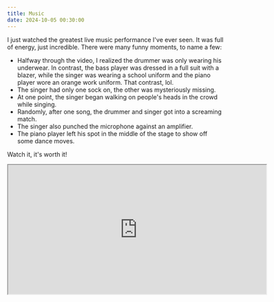 ```yaml
---
title: Music
date: 2024-10-05 00:30:00
---
```


I just watched the greatest live music performance I've ever seen. It was full of energy, just incredible. There were many funny moments, to name a few:

- Halfway through the video, I realized the drummer was only wearing his underwear. In contrast, the bass player was dressed in a full suit with a blazer, while the singer was wearing a school uniform and the piano player wore an orange work uniform. That contrast, lol.
- The singer had only one sock on, the other was mysteriously missing.  
- At one point, the singer began walking on people's heads in the crowd while singing.
- Randomly, after one song, the drummer and singer got into a screaming match.  
- The singer also punched the microphone against an amplifier.  
- The piano player left his spot in the middle of the stage to show off some dance moves.

Watch it, it's worth it!

<iframe width="600" height="300" style="display: block; margin: auto;"
src="https://youtu.be/CTl2WaT2uTc?si=mb9iyd5EmpNXWDOY">
</iframe>
